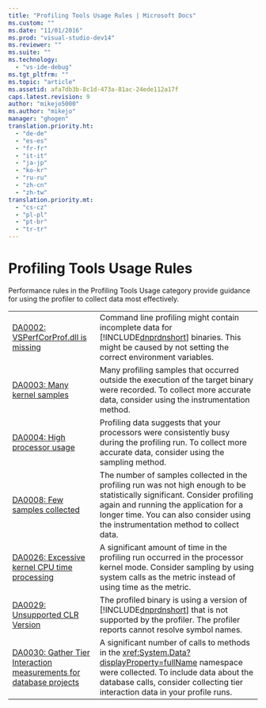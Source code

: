 ```yaml
---
title: "Profiling Tools Usage Rules | Microsoft Docs"
ms.custom: ""
ms.date: "11/01/2016"
ms.prod: "visual-studio-dev14"
ms.reviewer: ""
ms.suite: ""
ms.technology: 
  - "vs-ide-debug"
ms.tgt_pltfrm: ""
ms.topic: "article"
ms.assetid: afa7db3b-8c1d-473a-81ac-24ede112a17f
caps.latest.revision: 9
author: "mikejo5000"
ms.author: "mikejo"
manager: "ghogen"
translation.priority.ht: 
  - "de-de"
  - "es-es"
  - "fr-fr"
  - "it-it"
  - "ja-jp"
  - "ko-kr"
  - "ru-ru"
  - "zh-cn"
  - "zh-tw"
translation.priority.mt: 
  - "cs-cz"
  - "pl-pl"
  - "pt-br"
  - "tr-tr"
---
```

# Profiling Tools Usage Rules
Performance rules in the Profiling Tools Usage category provide guidance for using the profiler to collect data most effectively.  
  
|||  
|-|-|  
|[DA0002: VSPerfCorProf.dll is missing](../profiling/da0002-vsperfcorprof-dll-is-missing.md)|Command line profiling might contain incomplete data for [!INCLUDE[dnprdnshort](../code-quality/includes/dnprdnshort_md.md)] binaries. This might be caused by not setting the correct environment variables.|  
|[DA0003: Many kernel samples](../profiling/da0003-many-kernel-samples.md)|Many profiling samples that occurred outside the execution of the target binary were recorded. To collect more accurate data, consider using the instrumentation method.|  
|[DA0004: High processor usage](../profiling/da0004-high-processor-usage.md)|Profiling data suggests that your processors were consistently busy during the profiling run. To collect more accurate data, consider using the sampling method.|  
|[DA0008: Few samples collected](../profiling/da0008-few-samples-collected.md)|The number of samples collected in the profiling run was not high enough to be statistically significant. Consider profiling again and running the application for a longer time. You can also consider using the instrumentation method to collect data.|  
|[DA0026: Excessive kernel CPU time processing](../profiling/da0026-excessive-kernel-cpu-time-processing.md)|A significant amount of time in the profiling run occurred in the processor kernel mode. Consider sampling by using system calls as the metric instead of using time as the metric.|  
|[DA0029: Unsupported CLR Version](../profiling/da0029-unsupported-clr-version.md)|The profiled binary is using a version of [!INCLUDE[dnprdnshort](../code-quality/includes/dnprdnshort_md.md)] that is not supported by the profiler. The profiler reports cannot resolve symbol names.|  
|[DA0030: Gather Tier Interaction measurements for database projects](../profiling/da0030-gather-tier-interaction-measurements-for-database-projects.md)|A significant number of calls to methods in the <xref:System.Data?displayProperty=fullName> namespace were collected. To include data about the database calls, consider collecting tier interaction data in your profile runs.|
